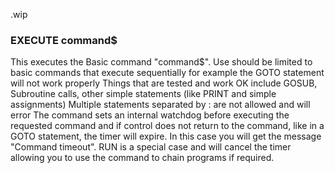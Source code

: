 .wip


### EXECUTE command$

This executes the Basic command "command$". Use should be limited to basic commands that execute sequentially for example the GOTO statement will not work properly Things that are tested and work OK include GOSUB, Subroutine calls, other simple statements (like PRINT and simple assignments) Multiple statements separated by : are not allowed and will error The command sets an internal watchdog before executing the requested command and if control does not return to the command, like in a GOTO statement, the timer will expire. In this case you will get the message "Command timeout". RUN is a special case and will cancel the timer allowing you to use the command to chain programs if required.